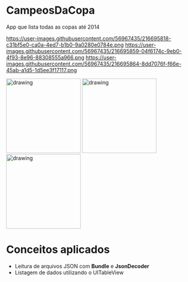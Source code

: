 # CampeosDaCopa
App que lista todas as copas até 2014

https://user-images.githubusercontent.com/56967435/216695818-c31bf5e0-ca0a-4ed7-b1b0-9a0280e0784e.png
https://user-images.githubusercontent.com/56967435/216695859-04f6174c-9eb0-4f93-8e96-88308555a966.png
https://user-images.githubusercontent.com/56967435/216695864-8dd7076f-f66e-45ab-a1d5-1d5ee3f17117.png



<span>
  <img src="https://user-images.githubusercontent.com/56967435/216695818-c31bf5e0-ca0a-4ed7-b1b0-9a0280e0784e.png" alt="drawing" width="200"/>
  <img src="https://user-images.githubusercontent.com/56967435/216695859-04f6174c-9eb0-4f93-8e96-88308555a966.png" alt="drawing" width="200"/>
  <img src="https://user-images.githubusercontent.com/56967435/216695864-8dd7076f-f66e-45ab-a1d5-1d5ee3f17117.png" alt="drawing" width="200"/>
</span>


# Conceitos aplicados

* Leitura de arquivos JSON com **Bundle** e **JsonDecoder**
* Listagem de dados utilizando o UITableView
